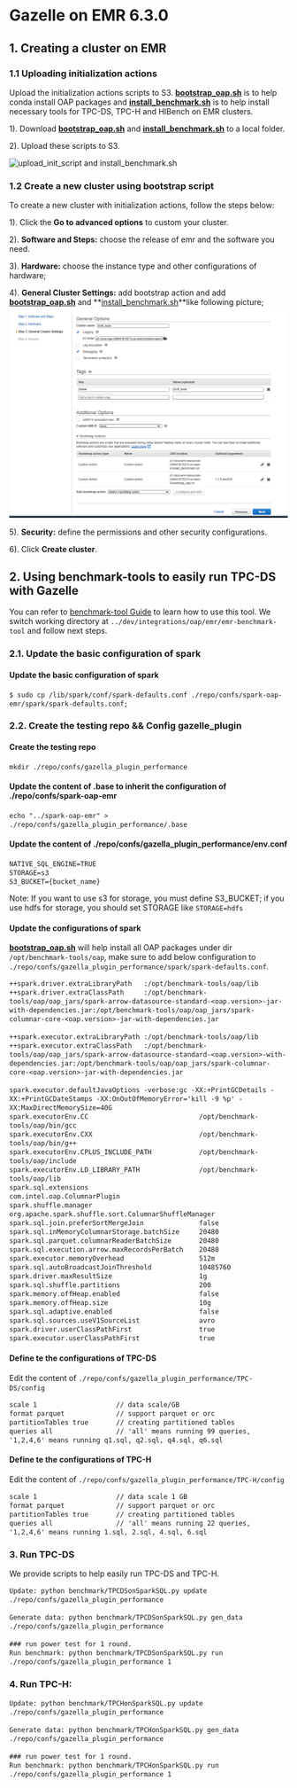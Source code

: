 # Gazelle on EMR 6.3.0

## 1. Creating a cluster on EMR

### 1.1 Uploading initialization actions

Upload the initialization actions scripts to S3. 
**[bootstrap_oap.sh](../dev/integrations/oap/emr/bootstrap_oap.sh)** is to help conda install OAP packages and
**[install_benchmark.sh](../dev/integrations/oap/emr/benchmark/install_benchmark.sh)** is to help install necessary tools for TPC-DS, TPC-H and HIBench on EMR clusters.
    
1). Download **[bootstrap_oap.sh](../dev/integrations/oap/emr/bootstrap_oap.sh)** and **[install_benchmark.sh](../dev/integrations/oap/emr/benchmark/install_benchmark.sh)** to a local folder.

2). Upload these scripts to S3.

![upload_init_script and install_benchmark.sh](../dev/integrations/oap/emr/imgs/upload_scripts_to_S3.png)


### 1.2 Create a new cluster using bootstrap script

To create a new cluster with initialization actions, follow the steps below:

1). Click the  **Go to advanced options** to custom your cluster.

2). **Software and Steps:** choose the release of emr and the software you need.

3). **Hardware:** choose the instance type and other configurations of hardware;

4). **General Cluster Settings:** add bootstrap action and add **[bootstrap_oap.sh](../dev/integrations/oap/emr/bootstrap_oap.sh)** and **[install_benchmark.sh](./dev/integrations/oap/emr/benchmark/install_benchmark.sh)**like following picture;
![Add bootstrap action](../dev/integrations/oap/emr/imgs/add-bootstrap-oap.PNG)

5). **Security:** define the permissions and other security configurations.

6). Click **Create cluster**. 

## 2. Using benchmark-tools to easily run TPC-DS with Gazelle

You can refer to [benchmark-tool Guide](../dev/integrations/oap/emr/emr-benchmark-tool/README.md) to learn how to use this tool. We switch working directory at ```../dev/integrations/oap/emr/emr-benchmark-tool``` and follow next steps.

### 2.1. Update the basic configuration of spark

#### Update the basic configuration of spark
```
$ sudo cp /lib/spark/conf/spark-defaults.conf ./repo/confs/spark-oap-emr/spark/spark-defaults.conf;
```

### 2.2. Create the testing repo && Config gazelle_plugin

#### Create the testing repo
```
mkdir ./repo/confs/gazella_plugin_performance
```
#### Update the content of .base to inherit the configuration of ./repo/confs/spark-oap-emr
```
echo "../spark-oap-emr" > ./repo/confs/gazella_plugin_performance/.base
```
#### Update the content of ./repo/confs/gazella_plugin_performance/env.conf
```
NATIVE_SQL_ENGINE=TRUE
STORAGE=s3
S3_BUCKET={bucket_name}
```
Note: If you want to use s3 for storage, you must define S3_BUCKET; if you use hdfs for storage, you should set STORAGE like ```STORAGE=hdfs```

#### Update the configurations of spark
**[bootstrap_oap.sh](../dev/integrations/oap/emr/bootstrap_oap.sh)** will help install all OAP packages under dir `/opt/benchmark-tools/oap`,
make sure to add below configuration to `./repo/confs/gazella_plugin_performance/spark/spark-defaults.conf`.

```
++spark.driver.extraLibraryPath   :/opt/benchmark-tools/oap/lib
++spark.driver.extraClassPath     :/opt/benchmark-tools/oap/oap_jars/spark-arrow-datasource-standard-<oap.version>-jar-with-dependencies.jar:/opt/benchmark-tools/oap/oap_jars/spark-columnar-core-<oap.version>-jar-with-dependencies.jar

++spark.executor.extraLibraryPath :/opt/benchmark-tools/oap/lib
++spark.executor.extraClassPath   :/opt/benchmark-tools/oap/oap_jars/spark-arrow-datasource-standard-<oap.version>-with-dependencies.jar:/opt/benchmark-tools/oap/oap_jars/spark-columnar-core-<oap.version>-jar-with-dependencies.jar

spark.executor.defaultJavaOptions -verbose:gc -XX:+PrintGCDetails -XX:+PrintGCDateStamps -XX:OnOutOfMemoryError='kill -9 %p' -XX:MaxDirectMemorySize=40G
spark.executorEnv.CC                            /opt/benchmark-tools/oap/bin/gcc
spark.executorEnv.CXX                           /opt/benchmark-tools/oap/bin/g++
spark.executorEnv.CPLUS_INCLUDE_PATH            /opt/benchmark-tools/oap/include
spark.executorEnv.LD_LIBRARY_PATH               /opt/benchmark-tools/oap/lib
spark.sql.extensions                            com.intel.oap.ColumnarPlugin
spark.shuffle.manager                           org.apache.spark.shuffle.sort.ColumnarShuffleManager
spark.sql.join.preferSortMergeJoin              false
spark.sql.inMemoryColumnarStorage.batchSize     20480
spark.sql.parquet.columnarReaderBatchSize       20480
spark.sql.execution.arrow.maxRecordsPerBatch    20480
spark.executor.memoryOverhead                   512m
spark.sql.autoBroadcastJoinThreshold            10485760
spark.driver.maxResultSize                      1g
spark.sql.shuffle.partitions                    200
spark.memory.offHeap.enabled                    false
spark.memory.offHeap.size                       10g
spark.sql.adaptive.enabled                      false
spark.sql.sources.useV1SourceList               avro
spark.driver.userClassPathFirst                 true
spark.executor.userClassPathFirst               true

```

#### Define te the configurations of TPC-DS

Edit the content of `./repo/confs/gazella_plugin_performance/TPC-DS/config`
```
scale 1                    // data scale/GB
format parquet             // support parquet or orc
partitionTables true       // creating partitioned tables
queries all                // 'all' means running 99 queries, '1,2,4,6' means running q1.sql, q2.sql, q4.sql, q6.sql
```

#### Define te the configurations of TPC-H

Edit the content of `./repo/confs/gazella_plugin_performance/TPC-H/config`
```
scale 1                    // data scale 1 GB
format parquet             // support parquet or orc
partitionTables true       // creating partitioned tables
queries all                // 'all' means running 22 queries, '1,2,4,6' means running 1.sql, 2.sql, 4.sql, 6.sql
```


### 3. Run TPC-DS

We provide scripts to help easily run TPC-DS and TPC-H.

```
Update: python benchmark/TPCDSonSparkSQL.py update ./repo/confs/gazella_plugin_performance   

Generate data: python benchmark/TPCDSonSparkSQL.py gen_data ./repo/confs/gazella_plugin_performance

### run power test for 1 round.
Run benchmark: python benchmark/TPCDSonSparkSQL.py run ./repo/confs/gazella_plugin_performance 1
```

### 4. Run TPC-H:  

```
Update: python benchmark/TPCHonSparkSQL.py update ./repo/confs/gazella_plugin_performance   

Generate data: python benchmark/TPCHonSparkSQL.py gen_data ./repo/confs/gazella_plugin_performance

### run power test for 1 round.
Run benchmark: python benchmark/TPCHonSparkSQL.py run ./repo/confs/gazella_plugin_performance 1
```
